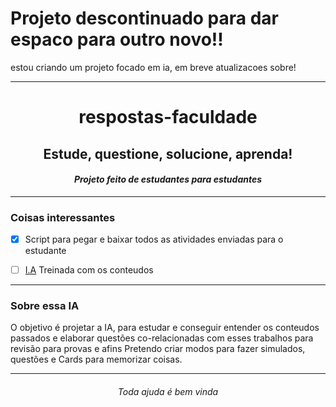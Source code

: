 

# Projeto descontinuado para dar espaco para outro novo!!

estou criando um projeto focado em ia, em breve atualizacoes sobre!

---

<div align="center">
  
# respostas-faculdade
## Estude, questione, solucione, aprenda!

<h4><i>Projeto feito de estudantes para estudantes</i></h4>

</div>

--- 

### Coisas interessantes

- [x] Script para pegar e baixar todos as atividades enviadas para o estudante
- [ ] [I.A](#sobre-essa-ia) Treinada com os conteudos


---

### Sobre essa IA
O objetivo é projetar a IA, para estudar e conseguir entender os conteudos passados e elaborar questões co-relacionadas com esses trabalhos para revisão para provas e afins
Pretendo criar modos para fazer simulados, questões e Cards para memorizar coisas.

---

<h6 align="center"> <i> Toda ajuda é bem vinda </i> </h6>
